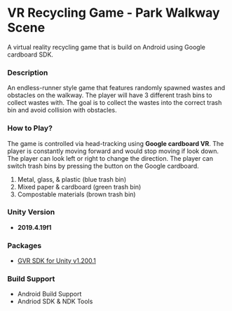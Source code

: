 # VR Recycling Game - Park Walkway Scene
A virtual reality recycling game that is build on Android using Google cardboard SDK.

### Description
An endless-runner style game that features randomly spawned wastes and obstacles on the walkway. 
The player will have 3 different trash bins to collect wastes with. The goal is to collect the wastes into the correct trash bin and avoid collision with obstacles.

### How to Play?
The game is controlled via head-tracking using **Google cardboard VR**. The player is constantly moving forward and would stop moving if look down. The player can look left or right to change the direction. The player can switch trash bins by pressing the button on the Google cardboard.
1) Metal, glass, & plastic (blue trash bin)
2) Mixed paper & cardboard (green trash bin) 
3) Compostable materials (brown trash bin)

### Unity Version
- **2019.4.19f1**

### Packages
- [GVR SDK for Unity v1.200.1](https://github.com/googlevr/gvr-unity-sdk/releases)

### Build Support 
- Android Build Support
- Andriod SDK & NDK Tools
